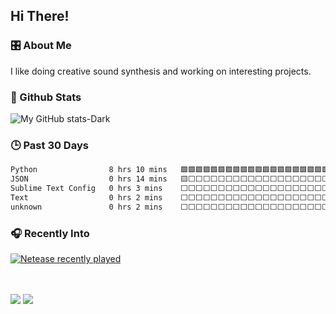 
## Hi There! 
### 🎛️ About Me
I like doing creative sound synthesis and working on interesting projects.

### 💾 Github Stats
![My GitHub stats-Dark](https://github-readme-stats.vercel.app/api?username=windsun6688&show_icons=true&theme=github_dark#gh-dark-mode-only)

### 🕒 Past 30 Days
<!--START_SECTION:waka-->

```txt
Python                8 hrs 10 mins   🟩🟩🟩🟩🟩🟩🟩🟩🟩🟩🟩🟩🟩🟩🟩🟩🟩🟩🟩🟩🟩🟩🟩🟩⬜   95.87 %
JSON                  0 hrs 14 mins   🟨⬜⬜⬜⬜⬜⬜⬜⬜⬜⬜⬜⬜⬜⬜⬜⬜⬜⬜⬜⬜⬜⬜⬜⬜   02.70 %
Sublime Text Config   0 hrs 3 mins    ⬜⬜⬜⬜⬜⬜⬜⬜⬜⬜⬜⬜⬜⬜⬜⬜⬜⬜⬜⬜⬜⬜⬜⬜⬜   00.67 %
Text                  0 hrs 2 mins    ⬜⬜⬜⬜⬜⬜⬜⬜⬜⬜⬜⬜⬜⬜⬜⬜⬜⬜⬜⬜⬜⬜⬜⬜⬜   00.39 %
unknown               0 hrs 2 mins    ⬜⬜⬜⬜⬜⬜⬜⬜⬜⬜⬜⬜⬜⬜⬜⬜⬜⬜⬜⬜⬜⬜⬜⬜⬜   00.37 %
```

<!--END_SECTION:waka-->

### 🎧 Recently Into
[![Netease recently played](https://netease-recent-profile.vercel.app/?id=576851546&title=Recent&nbsp;stats&number=10&column=2)](https://netease-recent-profile.vercel.app/?id=576851546)

<br><br>
![](https://komarev.com/ghpvc/?username=windsun6688&label=Profile%20views&color=0e75b6&style=flat)
<a href="mailto:WindsunSGT@gmail.com"><img src="https://img.shields.io/badge/Email-WindsunSGT%40gmail.com-orange"></a>
<!--
**Windsun6688/Windsun6688** is a ✨ _special_ ✨ repository because its `README.md` (this file) appears on your GitHub profile.

Here are some ideas to get you started:

- 🔭 I’m currently working on ...
- 🌱 I’m currently learning ...
- 👯 I’m looking to collaborate on ...
- 🤔 I’m looking for help with ...
- 💬 Ask me about ...
- 📫 How to reach me: ...
- 😄 Pronouns: ...
- ⚡ Fun fact: ...
-->
